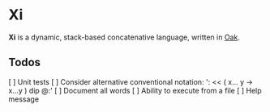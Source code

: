 # Xi

**Xi** is a dynamic, stack-based concatenative language, written in [Oak](https://oaklang.org/).

## Todos

[ ] Unit tests
[ ] Consider alternative conventional notation: ': << ( x... y -> x...y ) dip @:'
[ ] Document all words
[ ] Ability to execute from a file
[ ] Help message


